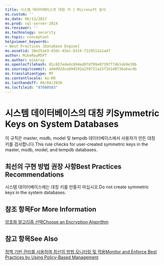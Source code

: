 ```yaml
---
title: 시스템 데이터베이스의 대칭 키 | Microsoft 문서
ms.custom: ''
ms.date: 06/13/2017
ms.prod: sql-server-2014
ms.reviewer: ''
ms.technology: security
ms.topic: conceptual
helpviewer_keywords:
- Best Practices [Database Engine]
ms.assetid: 28e25ae3-d3dc-45ec-b316-f219512a1a47
author: MikeRayMSFT
ms.author: mikeray
ms.openlocfilehash: 81c657ededc694ed87df99e0739ff74b1eb9e39b
ms.sourcegitcommit: ad4d92dce894592a259721a1571b1d8736abacdb
ms.translationtype: MT
ms.contentlocale: ko-KR
ms.lasthandoff: 08/04/2020
ms.locfileid: "87660503"
---
```

# <a name="symmetric-keys-on-system-databases"></a><span data-ttu-id="df1e6-102">시스템 데이터베이스의 대칭 키</span><span class="sxs-lookup"><span data-stu-id="df1e6-102">Symmetric Keys on System Databases</span></span>
  <span data-ttu-id="df1e6-103">이 규칙은 master, msdb, model 및 tempdb 데이터베이스에서 사용자가 만든 대칭 키를 검사합니다.</span><span class="sxs-lookup"><span data-stu-id="df1e6-103">This rule checks for user-created symmetric keys in the master, msdb, model, and tempdb databases.</span></span>  
  
## <a name="best-practices-recommendations"></a><span data-ttu-id="df1e6-104">최선의 구현 방법 권장 사항</span><span class="sxs-lookup"><span data-stu-id="df1e6-104">Best Practices Recommendations</span></span>  
 <span data-ttu-id="df1e6-105">시스템 데이터베이스에는 대칭 키를 만들지 마십시오.</span><span class="sxs-lookup"><span data-stu-id="df1e6-105">Do not create symmetric keys in the system databases.</span></span>  
  
## <a name="for-more-information"></a><span data-ttu-id="df1e6-106">참조 항목</span><span class="sxs-lookup"><span data-stu-id="df1e6-106">For More Information</span></span>  
 [<span data-ttu-id="df1e6-107">암호화 알고리즘 선택</span><span class="sxs-lookup"><span data-stu-id="df1e6-107">Choose an Encryption Algorithm</span></span>](../security/encryption/choose-an-encryption-algorithm.md)  
  
## <a name="see-also"></a><span data-ttu-id="df1e6-108">참고 항목</span><span class="sxs-lookup"><span data-stu-id="df1e6-108">See Also</span></span>  
 [<span data-ttu-id="df1e6-109">정책 기반 관리를 사용하여 최선의 방법 모니터링 및 적용</span><span class="sxs-lookup"><span data-stu-id="df1e6-109">Monitor and Enforce Best Practices by Using Policy-Based Management</span></span>](monitor-and-enforce-best-practices-by-using-policy-based-management.md)  
  
  
